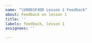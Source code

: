 ```yaml
---
name: "\U0001F4DD Lesson 1 Feedback"
about: Feedback on lesson 1
title: ''
labels: feedback, lesson 1
assignees: ''

---
```



